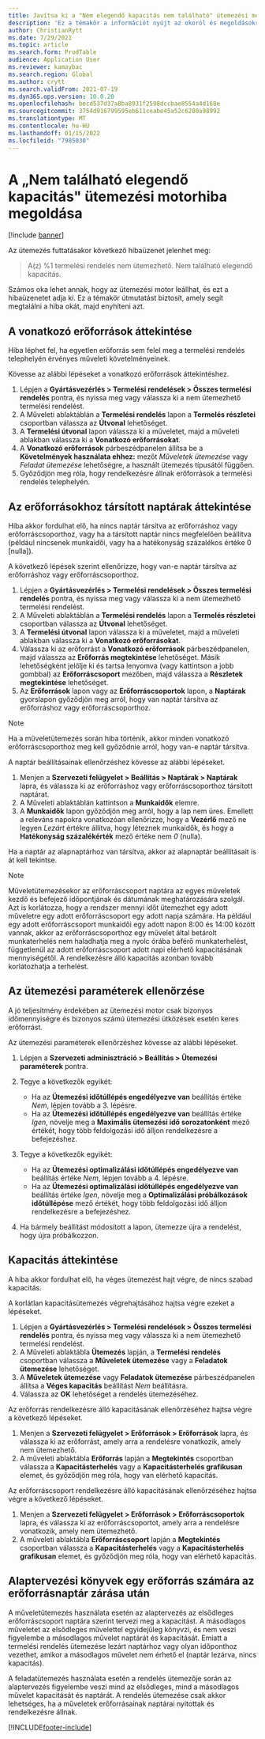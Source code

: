 ```yaml
---
title: Javítsa ki a "Nem elegendő kapacitás nem található" ütemezési motor hibát és véges kapacitást.
description: 'Ez a témakör a információt nyújt az okoról és megoldásokról ehhez: „A(z) %1 termelési rendelés nem ütemezhető. Nem található elegendő kapacitás" ütemezési motorhibát.'
author: ChristianRytt
ms.date: 7/29/2021
ms.topic: article
ms.search.form: ProdTable
audience: Application User
ms.reviewer: kamaybac
ms.search.region: Global
ms.author: crytt
ms.search.validFrom: 2021-07-19
ms.dyn365.ops.version: 10.0.20
ms.openlocfilehash: becd537d37a8ba8931f2598dccbae8554a4d168e
ms.sourcegitcommit: 3754d916799595eb611ceabe45a52c6280a98992
ms.translationtype: MT
ms.contentlocale: hu-HU
ms.lasthandoff: 01/15/2022
ms.locfileid: "7985030"
---
```

# <a name="fix-the-not-enough-capacity-could-be-found-scheduling-engine-error"></a>A „Nem található elegendő kapacitás" ütemezési motorhiba megoldása

[!include [banner](../includes/banner.md)]

Az ütemezés futtatásakor következő hibaüzenet jelenhet meg:

> A(z) %1 termelési rendelés nem ütemezhető. Nem található elegendő kapacitás.

Számos oka lehet annak, hogy az ütemezési motor leállhat, és ezt a hibaüzenetet adja ki. Ez a témakör útmutatást biztosít, amely segít megtalálni a hiba okát, majd enyhíteni azt.

## <a name="review-the-applicable-resources"></a>A vonatkozó erőforrások áttekintése

Hiba léphet fel, ha egyetlen erőforrás sem felel meg a termelési rendelés telephelyén érvényes műveleti követelményeinek.

Kövesse az alábbi lépéseket a vonatkozó erőforrások áttekintéshez.

1. Lépjen a **Gyártásvezérlés \> Termelési rendelések \> Összes termelési rendelés** pontra, és nyissa meg vagy válassza ki a nem ütemezhető termelési rendelést.
1. A Műveleti ablaktáblán a **Termelési rendelés** lapon a **Termelés részletei** csoportban válassza az **Útvonal** lehetőséget.
1. A **Termelési útvonal** lapon válassza ki a műveletet, majd a műveleti ablakban válassza ki a **Vonatkozó erőforrásokat**.
1. A **Vonatkozó erőforrások** párbeszédpanelen állítsa be a **Követelmények használata ehhez:** mezőt *Műveletek ütemezése* vagy *Feladat ütemezése* lehetőségre, a használt ütemezés típusától függően.
1. Győződjön meg róla, hogy rendelkezésre állnak erőforrások a termelési rendelés telephelyén.

## <a name="review-the-calendars-that-are-associated-with-resources"></a>Az erőforrásokhoz társított naptárak áttekintése

Hiba akkor fordulhat elő, ha nincs naptár társítva az erőforráshoz vagy erőforráscsoporthoz, vagy ha a társított naptár nincs megfelelően beállítva (például nincsenek munkaidői, vagy ha a hatékonyság százalékos értéke 0 \[nulla\]).

A következő lépések szerint ellenőrizze, hogy van-e naptár társítva az erőforráshoz vagy erőforráscsoporthoz.

1. Lépjen a **Gyártásvezérlés \> Termelési rendelések \> Összes termelési rendelés** pontra, és nyissa meg vagy válassza ki a nem ütemezhető termelési rendelést.
1. A Műveleti ablaktáblán a **Termelési rendelés** lapon a **Termelés részletei** csoportban válassza az **Útvonal** lehetőséget.
1. A **Termelési útvonal** lapon válassza ki a műveletet, majd a műveleti ablakban válassza ki a **Vonatkozó erőforrásokat**.
1. Válassza ki az erőforrást a **Vonatkozó erőforrások** párbeszédpanelen, majd válassza az **Erőforrás megtekintése** lehetőséget. Másik lehetőségként jelölje ki és tartsa lenyomva (vagy kattintson a jobb gombbal) az **Erőforráscsoport** mezőben, majd válassza a **Részletek megtekintése** lehetőséget.
1. Az **Erőforrások** lapon vagy az **Erőforráscsoportok** lapon, a **Naptárak** gyorslapon győződjön meg arról, hogy van naptár társítva az erőforráshoz vagy erőforráscsoporthoz.

> [!NOTE]
> Ha a műveletütemezés során hiba történik, akkor minden vonatkozó erőforráscsoporthoz meg kell győződnie arról, hogy van-e naptár társítva.

A naptár beállításainak ellenőrzéshez kövesse az alábbi lépéseket.

1. Menjen a **Szervezeti felügyelet \> Beállítás \> Naptárak \> Naptárak** lapra, és válassza ki az erőforráshoz vagy erőforráscsoporthoz társított naptárat.
1. A Műveleti ablaktáblán kattintson a **Munkaidők** elemre.
1. A **Munkaidők** lapon győződjön meg arról, hogy a lap nem üres. Emellett a releváns napokra vonatkozóan ellenőrizze, hogy a **Vezérlő** mező ne legyen *Lezárt* értékre állítva, hogy léteznek munkaidők, és hogy a **Hatékonyság százalékérték** mező értéke nem *0* (nulla).

Ha a naptár az alapnaptárhoz van társítva, akkor az alapnaptár beállításait is át kell tekintse.

> [!NOTE]
> Műveletütemezésekor az erőforráscsoport naptára az egyes műveletek kezdő és befejező időpontjának és dátumának meghatározására szolgál. Azt is korlátozza, hogy a rendszer mennyi időt ütemezhet egy adott műveletre egy adott erőforráscsoport egy adott napja számára. Ha például egy adott erőforráscsoport munkaidői egy adott napon 8:00 és 14:00 között vannak, akkor az erőforráscsoporthoz egy művelet által betárolt munkaterhelés nem haladhatja meg a nyolc órába beférő munkaterhelést, függetlenül az adott erőforráscsoport adott napi elérhető kapacitásának mennyiségétől. A rendelkezésre álló kapacitás azonban tovább korlátozhatja a terhelést.

## <a name="review-the-scheduling-parameters"></a>Az ütemezési paraméterek ellenőrzése

A jó teljesítmény érdekében az ütemezési motor csak bizonyos időmennyiségre és bizonyos számú ütemezési ütközések esetén keres erőforrást.

Az ütemezési paraméterek ellenőrzéshez kövesse az alábbi lépéseket.

1. Lépjen a **Szervezeti adminisztráció \> Beállítás \> Ütemezési paraméterek** pontra.
1. Tegye a következők egyikét:

    - Ha az **Ütemezési időtúllépés engedélyezve van** beállítás értéke *Nem*, lépjen tovább a 3. lépésre.
    - Ha az **Ütemezési időtúllépés engedélyezve van** beállítás értéke *Igen*, növelje meg a **Maximális ütemezési idő sorozatonként** mező értékét, hogy több feldolgozási idő álljon rendelkezésre a befejezéshez.

1. Tegye a következők egyikét:

    - Ha az **Ütemezési optimalizálási időtúllépés engedélyezve van** beállítás értéke *Nem*, lépjen tovább a 4. lépésre.
    - Ha az **Ütemezési optimalizálási időtúllépés engedélyezve van** beállítás értéke *Igen*, növelje meg a **Optimalizálási próbálkozások időtúllépése** mező értékét, hogy több feldolgozási idő álljon rendelkezésre a befejezéshez.

1. Ha bármely beállítást módosított a lapon, ütemezze újra a rendelést, hogy újra próbálkozzon.

## <a name="review-capacity"></a>Kapacitás áttekintése

A hiba akkor fordulhat elő, ha véges ütemezést hajt végre, de nincs szabad kapacitás.

A korlátlan kapacitásütemezés végrehajtásához hajtsa végre ezeket a lépéseket.

1. Lépjen a **Gyártásvezérlés \> Termelési rendelések \> Összes termelési rendelés** pontra, és nyissa meg vagy válassza ki a nem ütemezhető termelési rendelést.
1. A Műveleti ablaktábla **Ütemezés** lapján, a **Termelési rendelés** csoportban válassza a **Műveletek ütemezése** vagy a **Feladatok ütemezése** lehetőséget.
1. A **Műveletek ütemezése** vagy **Feladatok ütemezése** párbeszédpanelen állítsa a **Véges kapacitás** beállítást *Nem* beállításra.
1. Válassza az **OK** lehetőséget a rendelés ütemezéséhez.

Az erőforrás rendelkezésre álló kapacitásának ellenőrzéséhez hajtsa végre a következő lépéseket.

1. Menjen a **Szervezeti felügyelet \> Erőforrások \> Erőforrások** lapra, és válassza ki az erőforrást, amely arra a rendelésre vonatkozik, amely nem ütemezhető.
1. A műveleti ablaktábla **Erőforrás** lapján a **Megtekintés** csoportban válassza a **Kapacitásterhelés** vagy a **Kapacitásterhelés grafikusan** elemet, és győződjön meg róla, hogy van elérhető kapacitás.

Az erőforráscsoport rendelkezésre álló kapacitásának ellenőrzéséhez hajtsa végre a következő lépéseket.

1. Menjen a **Szervezeti felügyelet \> Erőforrások \> Erőforráscsoportok** lapra, és válassza ki az erőforráscsoportot, amely arra a rendelésre vonatkozik, amely nem ütemezhető.
1. A műveleti ablaktábla **Erőforráscsoport** lapján a **Megtekintés** csoportban válassza a **Kapacitásterhelés** vagy a **Kapacitásterhelés grafikusan** elemet, és győződjön meg róla, hogy van elérhető kapacitás.

## <a name="master-planning-books-a-resource-when-the-resource-calendar-is-closed"></a>Alaptervezési könyvek egy erőforrás számára az erőforrásnaptár zárása után

A műveletütemezés használata esetén az alaptervezés az elsődleges erőforráscsoport naptára szerint tervezi meg a kapacitást. A másodlagos műveletet az elsődleges művelettel egyidejűleg könyvzi, és nem veszi figyelembe a másodlagos művelet naptárát és kapacitását. Emiatt a termelési rendelés ütemezése lezárt naptárhoz vagy olyan időponthoz vezethet, amikor a másodlagos művelet nem érhető el (naptár lezárva, nincs kapacitás).

A feladatütemezés használata esetén a rendelés ütemezője során az alaptervezés figyelembe veszi mind az elsődleges, mind a másodlagos művelet kapacitását és naptárát. A rendelés ütemezése csak akkor lehetséges, ha a műveletek erőforrásainak naptárai nyitottak és rendelkezésre állnak.

[!INCLUDE[footer-include](../../includes/footer-banner.md)]
